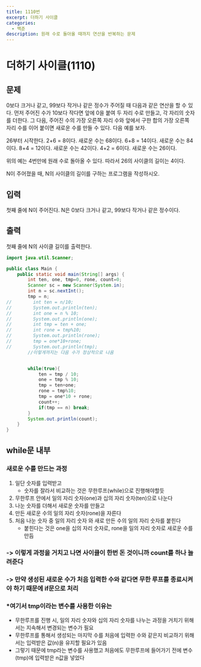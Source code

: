 ```yaml
---
title: 1110번
excerpt: 더하기 사이클
categories:
  - 백준
description: 원래 수로 돌아올 때까지 연산을 반복하는 문제
---
```


# 더하기 사이클\(1110\)

## 문제

0보다 크거나 같고, 99보다 작거나 같은 정수가 주어질 때 다음과 같은 연산을 할 수 있다. 먼저 주어진 수가 10보다 작다면 앞에 0을 붙여 두 자리 수로 만들고, 각 자리의 숫자를 더한다. 그 다음, 주어진 수의 가장 오른쪽 자리 수와 앞에서 구한 합의 가장 오른쪽 자리 수를 이어 붙이면 새로운 수를 만들 수 있다. 다음 예를 보자.

26부터 시작한다. 2+6 = 8이다. 새로운 수는 68이다. 6+8 = 14이다. 새로운 수는 84이다. 8+4 = 12이다. 새로운 수는 42이다. 4+2 = 6이다. 새로운 수는 26이다.

위의 예는 4번만에 원래 수로 돌아올 수 있다. 따라서 26의 사이클의 길이는 4이다.

N이 주어졌을 때, N의 사이클의 길이를 구하는 프로그램을 작성하시오.

## 입력

첫째 줄에 N이 주어진다. N은 0보다 크거나 같고, 99보다 작거나 같은 정수이다.

## 출력

첫째 줄에 N의 사이클 길이를 출력한다.

```java
import java.util.Scanner;

public class Main {
    public static void main(String[] args) {
        int ten, one, tmp=0, rone, count=0;
        Scanner sc = new Scanner(System.in);
        int n = sc.nextInt();
        tmp = n;
//        int ten = n/10;
//        System.out.println(ten);
//        int one = n % 10;
//        System.out.println(one);
//        int tmp = ten + one;
//        int rone = tmp%10;
//        System.out.println(rone);
//        tmp = one*10+rone;
//        System.out.println(tmp);
        //이렇게까지는 다음 수가 정상적으로 나옴


        while(true){
            ten = tmp / 10;
            one = tmp % 10;
            tmp = ten+one;
            rone = tmp%10;
            tmp = one*10 + rone;
            count++;
            if(tmp == n) break;
        }
        System.out.println(count);
    }
}
```

## while문 내부

### 새로운 수를 만드는 과정

1. 일단 숫자를 입력받고
   * 숫자를 잘라서 비교하는 것은 무한루프\(while\)으로 진행해야할듯
2. 무한루프 안에서 일의 자리 숫자\(one\)과 십의 자리 숫자\(ten\)으로 나눈다
3. 나눈 숫자를 더해서 새로운 숫자를 만들고
4. 만든 새로운 수의 일의 자리 숫자\(rone\)을 자른다
5. 처음 나눈 숫자 중 일의 자리 숫자 와 새로 만든 수의 일의 자리 숫자를 붙힌다
   * 붙힌다는 것은 one을 십의 자리 숫자로, rone을 일의 자리 숫자로 새로운 수를 만듬

### -&gt; 이렇게 과정을 거치고 나면 사이클이 한번 돈 것이니까 count를 하나 늘려준다

### -&gt; 만약 생성된 새로운 수가 처음 입력한 수와 같다면 무한 루프를 종료시켜야 하기 때문에 if문으로 처리

### \*여기서 tmp이라는 변수를 사용한 이유는

* 무한루프를 진행 시, 일의 자리 숫자와 십의 자리 숫자를 나누는 과정을 거치기 위해서는 지속해서 변경되는 변수가 필요
* 무한루프를 통해서 생성되는 마지막 수를 처음에 입력한 수와 같은지 비교하기 위해서는 입력받은 값\(n\)을 유지할 필요가 있음
* 그렇기 때문에 tmp라는 변수를 사용했고 처음에도 무한루프에 들어가기 전에 변수\(tmp\)에 입력받은 n값을 넣었다

